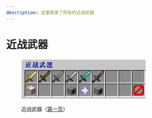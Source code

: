 ```yaml
---
description: 这里收录了所有的近战武器
---
```


# 近战武器

<figure><img src="../../../.gitbook/assets/image (1) (1).png" alt=""><figcaption><p>近战武器（<a href="../../../xin-shou-kuai-su-shang-shou/you-xi-liu-cheng/zhan-qian-zhun-bei/xi-tong-shang-dian.md">第一页</a>）</p></figcaption></figure>
